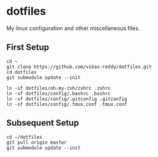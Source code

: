 # dotfiles

My linux configuration and other miscellaneous files.

## First Setup
    cd ~
    git clone https://github.com/vikas-reddy/dotfiles.git
    cd dotfiles
    git submodule update --init

    ln -sf dotfiles/oh-my-zsh/zshrc .zshrc
    ln -sf dotfiles/config/.bashrc .bashrc
    ln -sf dotfiles/config/.gitconfig .gitconfig
    ln -sf dotfiles/config/.tmux.conf .tmux.conf

## Subsequent Setup
    cd ~/dotfiles
    git pull origin master
    git submodule update --init

